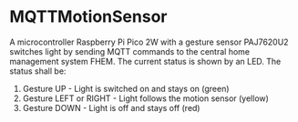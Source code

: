 # MQTTMotionSensor
A microcontroller Raspberry Pi Pico 2W with a gesture sensor PAJ7620U2 switches light by sending MQTT commands to the central home management system FHEM. The current status is shown by an LED.
The status shall be:
1. Gesture UP - Light is switched on and stays on (green)
2. Gesture LEFT or RIGHT - Light follows the motion sensor (yellow)
3. Gesture DOWN - Light is off and stays off (red)
